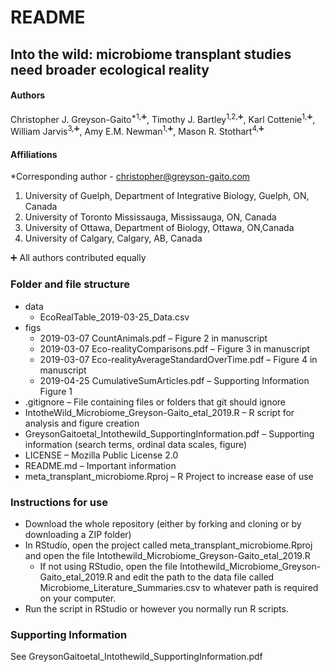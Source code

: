 # README

## Into the wild: microbiome transplant studies need broader ecological reality


#### Authors

Christopher J. Greyson-Gaito<sup>*1,:heavy_plus_sign:</sup>, Timothy J. Bartley<sup>1,2,:heavy_plus_sign:</sup>, Karl Cottenie<sup>1,:heavy_plus_sign:</sup>, William Jarvis<sup>3,:heavy_plus_sign:</sup>, Amy E.M. Newman<sup>1,:heavy_plus_sign:</sup>, Mason R. Stothart<sup>4,:heavy_plus_sign:</sup>

#### Affiliations

*Corresponding author - christopher@greyson-gaito.com

1. University of Guelph, Department of Integrative Biology, Guelph, ON, Canada
2. University of Toronto Mississauga, Mississauga, ON, Canada
3. University of Ottawa, Department of Biology, Ottawa, ON,Canada
4. University of Calgary, Calgary, AB, Canada

:heavy_plus_sign: All authors contributed equally

### Folder and file structure
* data
    * EcoRealTable_2019-03-25_Data.csv
* figs
    * 2019-03-07 CountAnimals.pdf &ndash; Figure 2 in manuscript
    * 2019-03-07 Eco-realityComparisons.pdf &ndash;  Figure 3 in manuscript
    * 2019-03-07 Eco-realityAverageStandardOverTime.pdf &ndash; Figure 4 in manuscript
    * 2019-04-25 CumulativeSumArticles.pdf &ndash; Supporting Information Figure 1
* .gitignore &ndash; File containing files or folders that git should ignore
* IntotheWild_Microbiome_Greyson-Gaito_etal_2019.R &ndash; R script for analysis and figure creation
* GreysonGaitoetal_Intothewild_SupportingInformation.pdf &ndash; Supporting information (search terms, ordinal data scales, figure)
* LICENSE &ndash; Mozilla Public License 2.0
* README.md &ndash; Important information
* meta_transplant_microbiome.Rproj &ndash; R Project to increase ease of use

### Instructions for use
* Download the whole repository (either by forking and cloning or by downloading a ZIP folder)
* In RStudio, open the project called meta_transplant_microbiome.Rproj and open the file Intothewild_Microbiome_Greyson-Gaito_etal_2019.R
	* If not using RStudio, open the file Intothewild_Microbiome_Greyson-Gaito_etal_2019.R and edit the path to the data file called Microbiome_Literature_Summaries.csv to whatever path is required on your computer.
* Run the script in RStudio or however you normally run R scripts.

### Supporting Information

See GreysonGaitoetal_Intothewild_SupportingInformation.pdf
